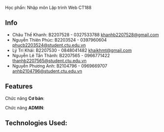 Học phần: Nhập môn Lập trình Web CT188

## Info
- Châu Thế Khanh: B2207528 - 0327533788 khanhb2207528@gmail.com
- Nguyễn Thiên Phúc: B2203524 - 0397960604 phucb2203524@student.ctu.edu.vn
- Lý Trí Khải: B2207530 - 0848041482 khaikhmt@gmail.com
- Nguyễn Lê Tấn Thành: B2207565 - 0966771422 thanhb2207565@student.ctu.edu.vn
- Nguyễn Phương Anh: B2104796 - 0969669707 anhb2104796@student.ctu.edu.vn

## Features

Chức năng **Cơ bản**:


Chức năng **ADMIN**:


## Technologies Used: